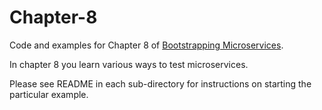 # Chapter-8

Code and examples for Chapter 8 of [Bootstrapping Microservices](http://bit.ly/2o0aDsP).

In chapter 8 you learn various ways to test microservices.

Please see README in each sub-directory for instructions on starting the particular example.